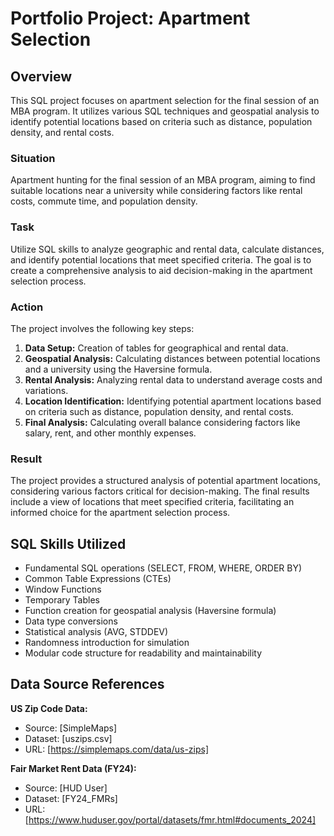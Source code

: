 # Portfolio Project: Apartment Selection

## Overview

This SQL project focuses on apartment selection for the final session of an MBA program. It utilizes various SQL techniques and geospatial analysis to identify potential locations based on criteria such as distance, population density, and rental costs.

### Situation
Apartment hunting for the final session of an MBA program, aiming to find suitable locations near a university while considering factors like rental costs, commute time, and population density.

### Task
Utilize SQL skills to analyze geographic and rental data, calculate distances, and identify potential locations that meet specified criteria. The goal is to create a comprehensive analysis to aid decision-making in the apartment selection process.

### Action
The project involves the following key steps:
1. **Data Setup:** Creation of tables for geographical and rental data.
2. **Geospatial Analysis:** Calculating distances between potential locations and a university using the Haversine formula.
3. **Rental Analysis:** Analyzing rental data to understand average costs and variations.
4. **Location Identification:** Identifying potential apartment locations based on criteria such as distance, population density, and rental costs.
5. **Final Analysis:** Calculating overall balance considering factors like salary, rent, and other monthly expenses.

### Result
The project provides a structured analysis of potential apartment locations, considering various factors critical for decision-making. The final results include a view of locations that meet specified criteria, facilitating an informed choice for the apartment selection process.

## SQL Skills Utilized

- Fundamental SQL operations (SELECT, FROM, WHERE, ORDER BY)
- Common Table Expressions (CTEs)
- Window Functions
- Temporary Tables
- Function creation for geospatial analysis (Haversine formula)
- Data type conversions
- Statistical analysis (AVG, STDDEV)
- Randomness introduction for simulation
- Modular code structure for readability and maintainability

## Data Source References

**US Zip Code Data:**
   - Source: [SimpleMaps]
   - Dataset: [uszips.csv]
   - URL: [https://simplemaps.com/data/us-zips]

**Fair Market Rent Data (FY24):**
   - Source: [HUD User]
   - Dataset: [FY24_FMRs]
   - URL: [https://www.huduser.gov/portal/datasets/fmr.html#documents_2024]
